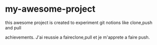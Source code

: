 # my-awesome-project

this awesome project is created to experiment git notions like clone,push and pull


achievements.
J'ai reussie a faireclone,pull et je m'apprete 	a faire push.
